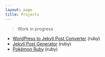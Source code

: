 ```yaml
---
layout: page
title: Projects
---
```


> Work in progress

* [WordPress to Jekyll Post Converter](/projects/code/wordpress-jekyll-post-converter/) (ruby)
* [Jekyll Post Generator](/projects/code/jekyll-post-generator/) (ruby)
* [Pokémon Ruby](/projects/code/pokemon-ruby/) (ruby)

